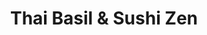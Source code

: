 ---
layout: place
title: "Thai Basil & Sushi Zen"
permalink: /georgia/acworth/thai-basil-sushi-zen.html
stateAbbr: GA
stateName: Georgia
cityName: Acworth
seo:
  name: "Thai Basil & Sushi Zen"
  type: Restaurant
  links: http://www.thaibasilsushizenacworth.com/
description: "Thai Basil & Sushi Zen serves delicious sushi in Acworth, Georgia. Try fresh Japanese dishes for a great dining experience. "
place_id: ChIJD3nZdlc_9YgRCeqU5b2Bh4c
photos:
  - name: >-
      places/ChIJD3nZdlc_9YgRCeqU5b2Bh4c/photos/AeeoHcIkxzkL5FeZT7lvYQ9xnp3p8_ynjP1pRYxjH3DYH27leQetEqk_GL7lw1SxF8BKMGI3CES39egJk66r4bB834O100w-97_V4lR74zrvQ0lkg9pCJuhfU-7eGLf7NNuap0TjwF2ln9PlHqyowQ69-dm8ACM_xom65cSVurYs-oSbFbeckftRJuzEMvyywpk3x3BXHSba5R4fgERr5CAVG3juZMbekuunZLxGsUkTWqdh6k6QgWI8kHdOqRo6ej0RGG4Tp9eCzLjjggIbViDe3Rh9W9TcgNhGIeWonXfctElMrY-q9BbPi7LyTT6VuTyrxY5HPQZDxt2C8rZN4-SmEuYSVz5P9IHUXi0aj66puxltM7rFdpw3-Vt_VbyBi1pOHKMrtVjLKVvYaXp7jX7m-9TFH7_JbHGM6klyKYRadh9keA
    widthPx: 4080
    heightPx: 3072
    authorAttributions:
      - displayName: Peter Adams
        uri: https://maps.google.com/maps/contrib/105665040465005867440
        photoUri: >-
          https://lh3.googleusercontent.com/a/ACg8ocKu-IJB_mg5-Ob_BmrbxWTXd_e9Kc4Po3qVAYOVeQ75yfG7Zg=s100-p-k-no-mo
    flagContentUri: >-
      https://www.google.com/local/imagery/report/?cb_client=maps_api_places.places_api&image_key=!1e10!2sCIHM0ogKEICAgIDDz938cw&hl=en-US
    googleMapsUri: >-
      https://www.google.com/maps/place//data=!3m4!1e2!3m2!1sCIHM0ogKEICAgIDDz938cw!2e10!4m2!3m1!1s0x88f53f5776d9790f:0x878781bde594ea09
  - name: >-
      places/ChIJD3nZdlc_9YgRCeqU5b2Bh4c/photos/AeeoHcKPiktnvnRZrplAdD7srd5oczlmiZteRyv4nKqDsTjPgQUQ686ouqS_khudkrtXkWV6BkRTb-0jLy_F006fslbwnwtbtIF6oIX4y24qupKPPqHrpwvqyV5AP5pT4XIFG71O1mgOO-CIqQLgXrPyMyranmDcFd6_xLwX5_T6d0bN_gQwGrtEqcHB6cFdm5DQLL1_rnKG5bUSU8fBigD_wVTCfvy9sWl5D4KQv_6M5X12kq0kFBv-ZnNR4O4WPEAi-D0gOVFu_ZtjJWaC0MNGc_RPfarHUHjtRInRCYIMnGxydA
    widthPx: 800
    heightPx: 800
    authorAttributions:
      - displayName: Thai Basil & Sushi Zen
        uri: https://maps.google.com/maps/contrib/101214546901402850620
        photoUri: >-
          https://lh3.googleusercontent.com/a/ACg8ocIms4g19MzCSLBeo77XVqaJnYmww5eF0YMS0aum2A4RlS_hCA=s100-p-k-no-mo
    flagContentUri: >-
      https://www.google.com/local/imagery/report/?cb_client=maps_api_places.places_api&image_key=!1e10!2sAF1QipPkN2WCo3uF8r4KEvS3A4vXZa0Iy0W57O8f-UMJ&hl=en-US
    googleMapsUri: >-
      https://www.google.com/maps/place//data=!3m4!1e2!3m2!1sAF1QipPkN2WCo3uF8r4KEvS3A4vXZa0Iy0W57O8f-UMJ!2e10!4m2!3m1!1s0x88f53f5776d9790f:0x878781bde594ea09
  - name: >-
      places/ChIJD3nZdlc_9YgRCeqU5b2Bh4c/photos/AeeoHcKiRaKb1bqRB5Huxtrya4Wtc6sA3zdt7SSNyzvUBNOgDHl6Y-k35Y9t_j1m7-jRe5SLIRrQpwgxcoeB5fasZh6zO89cpsDRmbAe5wDxRmRRlBi5wn-e37dT8lvQrF0yLHoYmUzhiQd0XWZopNW8vYdwd41AWGu0WFeuvbueQA_sdHcWjSB6UuRwolYNxife13yF8WjCn6BDtNOWaGpfVVlS8EaB8HI8eqJjs692YbT8yBGaSCl39y2VdjI-S1ctDsCG62xrN0VL6dnM2-apwhSBj9Fqr1cvs96V1sHQFIlAfQ
    widthPx: 800
    heightPx: 800
    authorAttributions:
      - displayName: Thai Basil & Sushi Zen
        uri: https://maps.google.com/maps/contrib/101214546901402850620
        photoUri: >-
          https://lh3.googleusercontent.com/a/ACg8ocIms4g19MzCSLBeo77XVqaJnYmww5eF0YMS0aum2A4RlS_hCA=s100-p-k-no-mo
    flagContentUri: >-
      https://www.google.com/local/imagery/report/?cb_client=maps_api_places.places_api&image_key=!1e10!2sAF1QipOqzLJ3M6vmgPoBnlG7hfuhC5CNMYrvifdMtPfo&hl=en-US
    googleMapsUri: >-
      https://www.google.com/maps/place//data=!3m4!1e2!3m2!1sAF1QipOqzLJ3M6vmgPoBnlG7hfuhC5CNMYrvifdMtPfo!2e10!4m2!3m1!1s0x88f53f5776d9790f:0x878781bde594ea09
  - name: >-
      places/ChIJD3nZdlc_9YgRCeqU5b2Bh4c/photos/AeeoHcI8OxOwkcuZJzXFhssUMBmFyIgkuPiJnqEywVtimjQdOR7UoH42CVJdy1EVIfze5stDbnIVglnVpF-REDmsnnQUfSIYUw5xHh8pUfKujVbwVDr2USF00tJ4eAOjQ7HQe1FgigTjt5g_UVgwVi6lbIqzd_Kgnu1x3hYgXNG0kcDFLkcKs0D-NLu7Jp1ygzzwnPVpMaPRFhRzRss5mXaAZ568gtVbY9JaZV3xZbuBSc-RBwpttGz2Zr1AyqwV8RwqtlHXI9XQs5XTh6KFWp01c-yUBuTrhkmjaP79G8f3lxwz3NtKLCee6s7eMIt_fw0uwubIUgrC8UnVQ_craycnp8K-E2sUl6yFdmgvpIVhQ3w4Ml_4wJQcUTKDc0hrkBLAHAJPp_EdKHtbYUEXmqobeyuV6y_WhIi3zzs6VEDmQ3Qp7Q
    widthPx: 3072
    heightPx: 4080
    authorAttributions:
      - displayName: Anne Powell
        uri: https://maps.google.com/maps/contrib/106772862773216467955
        photoUri: >-
          https://lh3.googleusercontent.com/a-/ALV-UjXSaHhC38v7xh4_y51m_58hRdBKag-IBvszMJ1nMfckhOOqiqCiuQ=s100-p-k-no-mo
    flagContentUri: >-
      https://www.google.com/local/imagery/report/?cb_client=maps_api_places.places_api&image_key=!1e10!2sCIHM0ogKEICAgICl883uEA&hl=en-US
    googleMapsUri: >-
      https://www.google.com/maps/place//data=!3m4!1e2!3m2!1sCIHM0ogKEICAgICl883uEA!2e10!4m2!3m1!1s0x88f53f5776d9790f:0x878781bde594ea09
  - name: >-
      places/ChIJD3nZdlc_9YgRCeqU5b2Bh4c/photos/AeeoHcIas3qGruI2Jqub8yIOO35JCnevrd06xjBhzQhJ7LHTmW5Vd1emIZirnPO7GBegD33iSlxuEyChjA0BmgZFTEoUIfPKM_oF3XYdjrBIpGe-Ue_sPI2PZvVe0tb9oALoLNSssZvsTLC84gtMjQuMgJFAm6qMlwhxfPOwFQGqG4NjgguQZ-8pB2U9HKeau_hzheti3a2qBwkQcApy4OaIUlR5H6lkzwMwSFIzw3N3CNpQ-Mgs8i21WvJ1chh97pDpJb_EJOqIIdRsvZnaoG9azpiz0EPsg9ElTL76BbWVuUBBFzc7uZOrISGs9Z75681xw_dlaqioDIRO5K6Sm9uEYs9G1uYFFzDP4zFyG5B1a151ZvngF9VyRxI7Ddo51nKMMKdrDP3nrf5GTjvZg4-UugxKkJSK9pRLQP8DjPrLZV8PAg
    widthPx: 3000
    heightPx: 4000
    authorAttributions:
      - displayName: Alderik Manuputty
        uri: https://maps.google.com/maps/contrib/103884928710322869022
        photoUri: >-
          https://lh3.googleusercontent.com/a-/ALV-UjWm8qTFCrRfwQ7stau4AOonUTiXnOY1OHh76L9c5uct3BXJSho=s100-p-k-no-mo
    flagContentUri: >-
      https://www.google.com/local/imagery/report/?cb_client=maps_api_places.places_api&image_key=!1e10!2sCIHM0ogKEICAgICe1_fMPw&hl=en-US
    googleMapsUri: >-
      https://www.google.com/maps/place//data=!3m4!1e2!3m2!1sCIHM0ogKEICAgICe1_fMPw!2e10!4m2!3m1!1s0x88f53f5776d9790f:0x878781bde594ea09
  - name: >-
      places/ChIJD3nZdlc_9YgRCeqU5b2Bh4c/photos/AeeoHcJOG6PWrcQmrCFB6kqhZ4HTmh9vIrTkzJn3eAprZycoHqZBuLCB6mvd1q9BN2PB2SQrZdIe8QoCXJMv5ysVZ8HxGf5fBaCzJ8QukIlKBREBwaKbZNMe0se66uD-gAzeFgFs_wRsszfEClcZPsUjLPGgNrHL44PaEXiERWTAbE8HwfEXLb1DClPdpZEYsLqSA7z0_DeZYdS2mbCM6GOGdaON8PB-D8tdtsdw5gTbxb-BekBCwWzyKLjVdWAxoa87RnZ3hu3nfe-JhQ-nfb5KVtz-9q779xYNNIK_HLpCXVFCdQ
    widthPx: 800
    heightPx: 800
    authorAttributions:
      - displayName: Thai Basil & Sushi Zen
        uri: https://maps.google.com/maps/contrib/101214546901402850620
        photoUri: >-
          https://lh3.googleusercontent.com/a/ACg8ocIms4g19MzCSLBeo77XVqaJnYmww5eF0YMS0aum2A4RlS_hCA=s100-p-k-no-mo
    flagContentUri: >-
      https://www.google.com/local/imagery/report/?cb_client=maps_api_places.places_api&image_key=!1e10!2sAF1QipMNhnwpOZk9quhfMaw2GoJmPlE1a6C15K3Uaq7U&hl=en-US
    googleMapsUri: >-
      https://www.google.com/maps/place//data=!3m4!1e2!3m2!1sAF1QipMNhnwpOZk9quhfMaw2GoJmPlE1a6C15K3Uaq7U!2e10!4m2!3m1!1s0x88f53f5776d9790f:0x878781bde594ea09
  - name: >-
      places/ChIJD3nZdlc_9YgRCeqU5b2Bh4c/photos/AeeoHcLSAkgdBGVudCNsuNVyrtMHpVpLj856PG2A7bTcMv7bDURWqyktfwqR--rPkH-7RWkHJJd_vVunQlMGFzXtoWGJfM3vWqE461giCV2XCgjBwfrZqQQOZ1mCWJgVC226gdTbJ5QyD5CQkLlyfqBkBrxl0ISMmm_eNH6NQghjrdW4918UbQ2HCcf65d7gVuEoFkIDm84MeJ_mzrO-5ojfbhrLAbyfxf0y3HaPUP4dI6bUilf_nqhmtd5ygBEJcyBLt8KV8m2r2I0_lkE8wo0klEkyZA_n2GtHmaLFaokVv9PkpU_u5rMjoVT9QS2mzurZ3cLcZEN8SEQGpmThO0ogMd3OpnFlSk02j9g0lDbJGdxhIh9-8nVrZHY6NG3apsD13DolXd0vaEmAL_yKKuO_PrjcQ0grxl2f9S81YrN3letz7UzS
    widthPx: 4032
    heightPx: 3024
    authorAttributions:
      - displayName: Tom Walsh
        uri: https://maps.google.com/maps/contrib/110643614720025399232
        photoUri: >-
          https://lh3.googleusercontent.com/a-/ALV-UjVJcU1Y2cH2JPhGSgRNm72yEjy_6IBLV2rAZ-Y9MJs1txLM8b3JJw=s100-p-k-no-mo
    flagContentUri: >-
      https://www.google.com/local/imagery/report/?cb_client=maps_api_places.places_api&image_key=!1e10!2sCIHM0ogKEICAgIC9yMmNzAE&hl=en-US
    googleMapsUri: >-
      https://www.google.com/maps/place//data=!3m4!1e2!3m2!1sCIHM0ogKEICAgIC9yMmNzAE!2e10!4m2!3m1!1s0x88f53f5776d9790f:0x878781bde594ea09
  - name: >-
      places/ChIJD3nZdlc_9YgRCeqU5b2Bh4c/photos/AeeoHcINbCEf0d20_Rnn3jcxR8_kSzHy8A0vfSaCXSYSnXNbDWMHyCysbkE4WHGYW2o2MDntsqM4vGpA05NKKVzzV9qFbbwcxycOLiPj3p-ZYYLWsef7BWev6dcR5ymY4bqsvSLxEI5q6S0mAUcBeh74dJiqK8jB-gKBu8iM4TL_f0O-tc65CqnqEDqdyqMbexBJRHhBTSS_3R-q4SeB7w4BcPmtM_g6pqYUEyfz0MlerScObQxTnoIPABSG1OUsgFV2mKMHlyCWW5qIQPTzgA2f6gZq9l_RcDB1j3qAlN6EHsAHQQ
    widthPx: 800
    heightPx: 800
    authorAttributions:
      - displayName: Thai Basil & Sushi Zen
        uri: https://maps.google.com/maps/contrib/101214546901402850620
        photoUri: >-
          https://lh3.googleusercontent.com/a/ACg8ocIms4g19MzCSLBeo77XVqaJnYmww5eF0YMS0aum2A4RlS_hCA=s100-p-k-no-mo
    flagContentUri: >-
      https://www.google.com/local/imagery/report/?cb_client=maps_api_places.places_api&image_key=!1e10!2sAF1QipNiX14U6rDDUHAmwlzt8NH79yJNCi17Q0CihDQi&hl=en-US
    googleMapsUri: >-
      https://www.google.com/maps/place//data=!3m4!1e2!3m2!1sAF1QipNiX14U6rDDUHAmwlzt8NH79yJNCi17Q0CihDQi!2e10!4m2!3m1!1s0x88f53f5776d9790f:0x878781bde594ea09
  - name: >-
      places/ChIJD3nZdlc_9YgRCeqU5b2Bh4c/photos/AeeoHcLWt7sW4b06LJJRN06F0CD1EaLeZx1Z4Ns5wN6LipdsUTGwzjVy4CoUhP9u-MDbQuh8n6MMkYuR6MParhSSDQ0Qvs24JXu5w_BQdKv_kp3_kGJ4acYrOvpEAdgekLxotmWbcOkRwapMpB85GfW3w2iSCgeS7P651yvotLLyWprrVs2HcyQ8fdsMJbcFwbo-kZqlcAo5w95BToNp06vmhhk6-_7ZA8L9gKR6RpSCv7ujhNbt9rWOzAyk83xg6rEZXBXpF5MCMJ8xycWPwKY1YeIN00md-6dhs9X3ZouUMS-8ceYoOw7eaMgZAyb4_Yxpnp-ooYItSQ3JmU80UFsGOMzbZWjcyLERa8bKTmYdPpKpFYcu3DVJ-FI5fFjsBBji58RDcW1q4HkHG4KMaJHrrECR3gs4ISUhZdDwpbh4RoQlPg
    widthPx: 4080
    heightPx: 3072
    authorAttributions:
      - displayName: Abigail Almonte
        uri: https://maps.google.com/maps/contrib/108654478479098056310
        photoUri: >-
          https://lh3.googleusercontent.com/a-/ALV-UjV1MdXHd6fFRSYQh_adD8crcN3rIZYWqNOPDCT0mBeqoFfFIm3guQ=s100-p-k-no-mo
    flagContentUri: >-
      https://www.google.com/local/imagery/report/?cb_client=maps_api_places.places_api&image_key=!1e10!2sCIHM0ogKEICAgIDu5LrlOA&hl=en-US
    googleMapsUri: >-
      https://www.google.com/maps/place//data=!3m4!1e2!3m2!1sCIHM0ogKEICAgIDu5LrlOA!2e10!4m2!3m1!1s0x88f53f5776d9790f:0x878781bde594ea09
  - name: >-
      places/ChIJD3nZdlc_9YgRCeqU5b2Bh4c/photos/AeeoHcKhE7OaGQ3BipEMEvqvnE-8mFa_Z2v78azjtUA1-k0t_saAsqDFoaZXbff0f2uhh67rHDGHSa0CED_yGkpo7_C83mgWaYyqfx0oEiu0cl6v0Jc_gt6mD0e0UKk8SGlPFvkwK471XGO41xCQDnDN_I6cAIT0gdZm_gBjAj6yQF5qaw7b52k0Dp-dJ9PUGh_gltz77XipLQU2J9VOjiqzcguhFejaBQOAsqZ92YtFqelkFPnOALTh7jg0WDMWVnQSw7sbPxXYj7gmvrqHhj4Wx48IKGgQiIB2m6D-ouuiiYOMCw
    widthPx: 800
    heightPx: 800
    authorAttributions:
      - displayName: Thai Basil & Sushi Zen
        uri: https://maps.google.com/maps/contrib/101214546901402850620
        photoUri: >-
          https://lh3.googleusercontent.com/a/ACg8ocIms4g19MzCSLBeo77XVqaJnYmww5eF0YMS0aum2A4RlS_hCA=s100-p-k-no-mo
    flagContentUri: >-
      https://www.google.com/local/imagery/report/?cb_client=maps_api_places.places_api&image_key=!1e10!2sAF1QipNvxk-5GGf_DaGFMoKig2EjrJ73ZP2tL_o8iP6I&hl=en-US
    googleMapsUri: >-
      https://www.google.com/maps/place//data=!3m4!1e2!3m2!1sAF1QipNvxk-5GGf_DaGFMoKig2EjrJ73ZP2tL_o8iP6I!2e10!4m2!3m1!1s0x88f53f5776d9790f:0x878781bde594ea09
address: '3330 Cobb Pkwy NW #316, Acworth, GA 30101, USA'
street: '3330 Cobb Pkwy NW #316'
city: Acworth
state: GA
zip: '30101'
country: USA
neighborhood: null
latitude: '34.035955'
longitude: '-84.676219'
accessibility_options:
  wheelchairAccessibleParking: true
  wheelchairAccessibleEntrance: true
  wheelchairAccessibleRestroom: true
  wheelchairAccessibleSeating: true
business_status: OPERATIONAL
name: Thai Basil & Sushi Zen
google_maps_links:
  directionsUri: >-
    https://www.google.com/maps/dir//''/data=!4m7!4m6!1m1!4e2!1m2!1m1!1s0x88f53f5776d9790f:0x878781bde594ea09!3e0
  placeUri: https://maps.google.com/?cid=9765916969576753673
  writeAReviewUri: >-
    https://www.google.com/maps/place//data=!4m3!3m2!1s0x88f53f5776d9790f:0x878781bde594ea09!12e1
  reviewsUri: >-
    https://www.google.com/maps/place//data=!4m4!3m3!1s0x88f53f5776d9790f:0x878781bde594ea09!9m1!1b1
  photosUri: >-
    https://www.google.com/maps/place//data=!4m3!3m2!1s0x88f53f5776d9790f:0x878781bde594ea09!10e5
primary_type: Asian Restaurant
opening_hours:
  regular: null
  current: null
secondary_opening_hours:
  regular:
    weekdayDescriptions: null
    type: null
  current:
    weekdayDescriptions: null
    type: null
phone: (770) 975-8909
price_level: PRICE_LEVEL_MODERATE
price_range: $10 &ndash; $20
rating: '4.5'
rating_count: 648
website: http://www.thaibasilsushizenacworth.com/
reviews: null
parking_options: null
payment_options: null
allow_dogs: null
curbside_pickup: null
delivery: null
dine_in: null
good_for_children: null
good_for_groups: null
good_for_sports: null
live_music: null
menu_for_children: null
outdoor_seating: null
reservable: null
restroom: null
serves_beer: null
serves_breakfast: null
serves_brunch: null
serves_cocktails: null
serves_coffee: null
serves_dinner: null
serves_dessert: null
serves_lunch: null
serves_vegetarian_food: null
serves_wine: null
takeout: null
summary: null

---